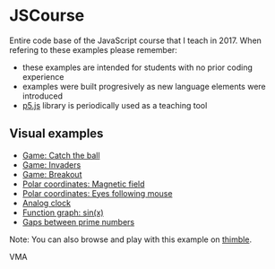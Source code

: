 # JSCourse
Entire code base of the JavaScript course that I teach in 2017. When refering to these examples please remember:

- these examples are intended for students with no prior coding experience
- examples were built progresively as new language elements were introduced 
- [p5.js](https://p5js.org) library is periodically used as a teaching tool

Visual examples
---------------

- [Game: Catch the ball](https://mveteanu.github.io/JSCourse/z11%20-%20Game%20-%20Catch%20the%20ball/catchball.html)
- [Game: Invaders](https://mveteanu.github.io/JSCourse/z12%20-%20Game%20-%20Invaders/invaders3.html)
- [Game: Breakout](https://mveteanu.github.io/JSCourse/z13%20-%20Game%20-%20Breakout/breakout4.html)
- [Polar coordinates: Magnetic field](https://mveteanu.github.io/JSCourse/z14%20-%20Polar%20coordinates/p58_magnetic_field_2.html)
- [Polar coordinates: Eyes following mouse](https://mveteanu.github.io/JSCourse/z14%20-%20Polar%20coordinates/p56_eyes_mouse.html)
- [Analog clock](https://mveteanu.github.io/JSCourse/z15%20-%20Analog%20clock/analogclock.html)
- [Function graph: sin(x)](https://mveteanu.github.io/JSCourse/z09%20-%20Function%20graph/fngraph3.html)
- [Gaps between prime numbers](https://mveteanu.github.io/JSCourse/z19%20-%20Primes/p35_prime_plot.html)

Note: You can also browse and play with this example on [thimble](https://thimbleprojects.org/vmasoft/308826).

VMA

